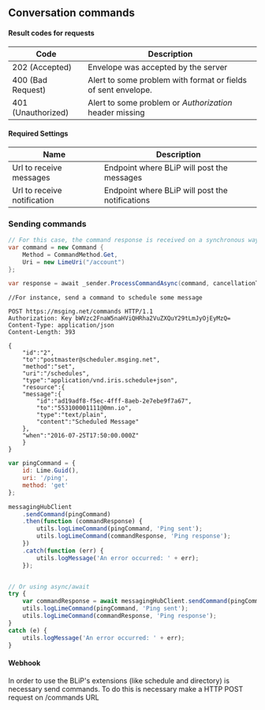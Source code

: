 ## Conversation commands

#### Result codes for requests

| Code                | Description                                                                               |
|---------------------|-----------------------------------------------------------------------------------------  |
| 202 (Accepted)      | Envelope was accepted by the server                                                       |
| 400 (Bad Request)   | Alert to some problem with format or fields of sent envelope.                             |
| 401 (Unauthorized)  | Alert to some problem or *Authorization* header missing                                   |


#### Required Settings

| Name                          | Description                                                                   |
|-------------------------------|-------------------------------------------------------------------------------|
| Url to receive messages       | Endpoint where BLiP will post the messages                                    |
| Url to receive notification   | Endpoint where BLiP will post the notifications                               |

### Sending commands

```csharp
// For this case, the command response is received on a synchronous way.
var command = new Command {
    Method = CommandMethod.Get,
    Uri = new LimeUri("/account")
};

var response = await _sender.ProcessCommandAsync(command, cancellationToken);
```

```http
//For instance, send a command to schedule some message

POST https://msging.net/commands HTTP/1.1
Authorization: Key bWVzc2FnaW5naHViQHRha2VuZXQuY29tLmJyOjEyMzQ=
Content-Type: application/json
Content-Length: 393

{  
    "id":"2",
    "to":"postmaster@scheduler.msging.net",
    "method":"set",
    "uri":"/schedules",
    "type":"application/vnd.iris.schedule+json",
    "resource":{  
    "message":{  
        "id":"ad19adf8-f5ec-4fff-8aeb-2e7ebe9f7a67",
        "to":"553100001111@0mn.io",
        "type":"text/plain",
        "content":"Scheduled Message"
    },
    "when":"2016-07-25T17:50:00.000Z"
    }
}
```

```javascript
var pingCommand = {
    id: Lime.Guid(),
    uri: '/ping',
    method: 'get'
};

messagingHubClient
    .sendCommand(pingCommand)
    .then(function (commandResponse) {
        utils.logLimeCommand(pingCommand, 'Ping sent');
        utils.logLimeCommand(commandResponse, 'Ping response');
    })
    .catch(function (err) {
        utils.logMessage('An error occurred: ' + err);
    });


// Or using async/await
try {
    var commandResponse = await messagingHubClient.sendCommand(pingCommand);
    utils.logLimeCommand(pingCommand, 'Ping sent');
    utils.logLimeCommand(commandResponse, 'Ping response');
}
catch (e) {
    utils.logMessage('An error occurred: ' + err);
}
```

#### Webhook

In order to use the BLiP's extensions (like schedule and directory) is necessary send commands. To do this is necessary make a HTTP POST request on /commands URL